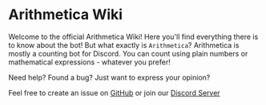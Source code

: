 # Arithmetica Wiki
Welcome to the official Arithmetica Wiki! Here you'll find everything there is to know about the bot!
But what exactly is `Arithmetica`? Arithmetica is mostly a counting bot for Discord. You can count using plain numbers or mathematical expressions - whatever you prefer!


Need help? Found a bug? Just want to express your opinion?

Feel free to create an issue on [GitHub](https://github.com/NullDev/arithmetica-bot/issues) or join our [Discord Server](https://discord.gg/hgFyq43dug)
